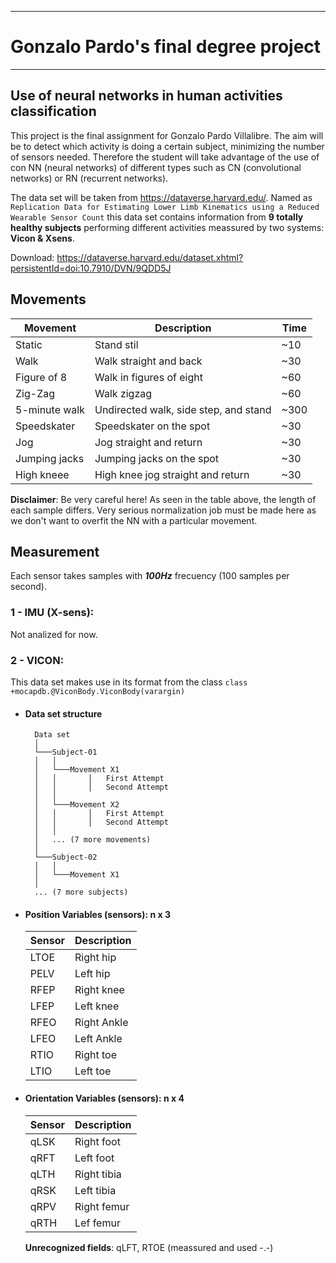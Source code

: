 -----------------------------------------

# Gonzalo Pardo's final degree project

-----------------------------------------

## Use of neural networks in human activities classification

This project is the final assignment for Gonzalo Pardo Villalibre. The aim will be to detect which activity is doing a certain subject, minimizing the number of sensors needed. Therefore the student will take advantage of the use of con NN (neural networks) of different types such as CN (convolutional networks) or RN (recurrent networks).

The data set will be taken from https://dataverse.harvard.edu/. Named as `Replication Data for Estimating Lower Limb Kinematics using a Reduced Wearable Sensor Count` this data set contains information from **9 totally healthy subjects** performing different activities meassured by two systems: **Vicon & Xsens**.

Download: https://dataverse.harvard.edu/dataset.xhtml?persistentId=doi:10.7910/DVN/9QDD5J

## Movements

| Movement          | Description                               | Time	|
|---	            |---	                                    |---	|
| Static            | Stand stil                                | ~10	|
| Walk              | Walk straight and back                    | ~30   | 
| Figure of 8       | Walk in figures of eight  	            | ~60 	|
| Zig-Zag  	        | Walk zigzag   	                        | ~60  	|
| 5-minute walk 	| Undirected walk, side step, and stand  	| ~300 	|
| Speedskater  	    | Speedskater on the spot  	                | ~30  	|
| Jog          	    | Jog straight and return 	                | ~30  	|
| Jumping jacks  	| Jumping jacks on the spot  	            | ~30	|
| High kneee        | High knee jog straight and return         | ~30	|

**Disclaimer**: Be very careful here! As seen in the table above, the length of each sample differs. Very serious normalization job must be made here as we don't want to overfit the NN with a particular movement. 

## Measurement

Each sensor takes samples with ***100Hz*** frecuency (100 samples per second). 

### 1 - IMU (X-sens):

Not analized for now.

### 2 - VICON: 

This data set makes use in its format from the class `class +mocapdb.@ViconBody.ViconBody(varargin)`
* #### Data set structure

        Data set
        │
        └───Subject-01
        │   │
        │   └───Movement X1
        │   │       │   First Attempt
        │   │       │   Second Attempt
        │   │
        │   └───Movement X2
        │   │       │   First Attempt
        │   │       │   Second Attempt
        │   │ 
        │   ... (7 more movements)
        │   
        └───Subject-02
        │   │
        │   └───Movement X1
        │   
        ... (7 more subjects)
    

 + #### Position Variables (sensors): n x 3

    | Sensor    | Description   |
    |---	    |---	        |
    |  LTOE     | Right hip     | 
    |  PELV     | Left hip      |
    |  RFEP     | Right knee    |
    |  LFEP     | Left knee     |
    |  RFEO   	| Right Ankle   | 
    |  LFEO  	| Left Ankle  	| 
    |  RTIO     | Right toe     | 
    |  LTIO   	| Left toe	    |

* #### Orientation Variables (sensors):  n x 4 

    | Sensor    | Description       |
    |---	    |---	            |
    |  qLSK     | Right foot        | 
    |  qRFT     | Left foot         |
    |  qLTH     | Right tibia       |
    |  qRSK     | Left tibia        |
    |  qRPV     | Right femur  	    | 
    |  qRTH 	| Lef femur         | 
    
    **Unrecognized fields**: qLFT, RTOE (meassured and used -.-)
